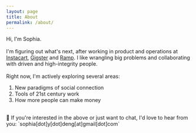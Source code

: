 ```yaml
---
layout: page
title: About
permalink: /about/
---
```


Hi, I'm Sophia. 
<br> <br>
I'm figuring out what's next, after working in product and operations at <a href="http://instacart.com/">Instacart</a>, <a href="https://gigster.com/">Gigster</a> and <a href="https://ramp.com/">Ramp</a>.  I like wrangling big problems and collaborating with driven and high-integrity people.  
<br>
Right now, I'm actively exploring several areas:
  1) New paradigms of social connection  
  2) Tools of 21st century work
  3) How more people can make money 
<br>
💌 If you're interested in the above or just want to chat, I'd love to hear from you:  `sophia[dot]y[dot]deng[at]gmail[dot]com`
